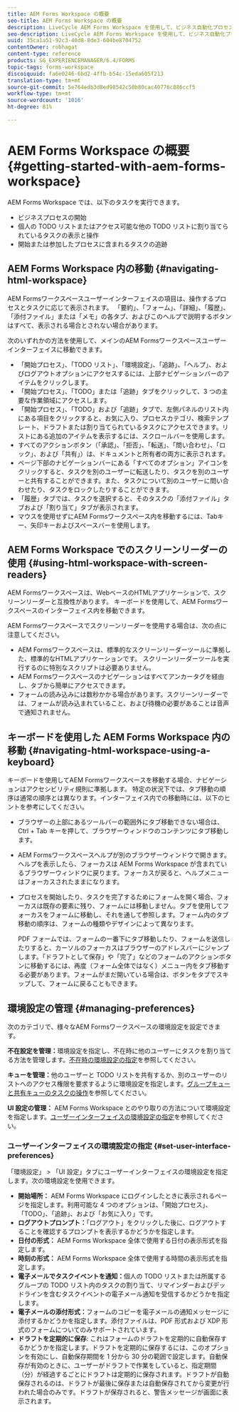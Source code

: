 ```yaml
---
title: AEM Forms Workspace の概要
seo-title: AEM Forms Workspace の概要
description: LiveCycle AEM Forms Workspace を使用して、ビジネス自動化プロセスを管理する方法の概要です。
seo-description: LiveCycle AEM Forms Workspace を使用して、ビジネス自動化プロセスを管理する方法の概要です。
uuid: 35ca1a51-92c3-40d8-8de3-604be8704752
contentOwner: robhagat
content-type: reference
products: SG_EXPERIENCEMANAGER/6.4/FORMS
topic-tags: forms-workspace
discoiquuid: fa6e0246-6bd2-4ffb-b54c-15eda605f213
translation-type: tm+mt
source-git-commit: 5e764edb3d8ed98542c50b80cac40776c886ccf5
workflow-type: tm+mt
source-wordcount: '1016'
ht-degree: 81%

---
```



# AEM Forms Workspace の概要  {#getting-started-with-aem-forms-workspace}

AEM Forms Workspace では、以下のタスクを実行できます。

* ビジネスプロセスの開始
* 個人の TODO リストまたはアクセス可能な他の TODO リストに割り当てられているタスクの表示と操作
* 開始または参加したプロセスに含まれるタスクの追跡

## AEM Forms Workspace 内の移動  {#navigating-html-workspace}

AEM Formsワークスペースユーザーインターフェイスの項目は、操作するプロセスとタスクに応じて表示されます。 「要約」、「フォーム」、「詳細」、「履歴」、「添付ファイル」または「メモ」の各タブ、およびこのヘルプで説明するボタンはすべて、表示される場合とされない場合があります。

次のいずれかの方法を使用して、メインのAEM Formsワークスペースユーザーインターフェイスに移動できます。

* 「開始プロセス」、「TODO リスト」、「環境設定」、「追跡」、「ヘルプ」、およびログアウトオプションにアクセスするには、上部ナビゲーションバーのアイテムをクリックします。
* 「開始プロセス」、「TODO」または「追跡」タブをクリックして、3 つの主要な作業領域にアクセスします。
* 「開始プロセス」、「TODO」および「追跡」タブで、左側パネルのリスト内にある項目をクリックすると、お気に入り、プロセスカテゴリ、検索テンプレート、ドラフトまたは割り当てられているタスクにアクセスできます。リストにある追加のアイテムを表示するには、スクロールバーを使用します。
* すべてのアクションボタン（「承認」、「拒否」、「転送」、「問い合わせ」、「ロック」、および「共有」）は、ドキュメントと所有者の両方に表示されます。
* ページ下部のナビゲーションバーにある「すべてのオプション」アイコンをクリックすると、タスクを別のユーザーに転送したり、タスクを別のユーザーと共有することができます。また、タスクについて別のユーザーに問い合わせたり、タスクをロックしたりすることができます。
* 「履歴」タブでは、タスクを選択すると、そのタスクの「添付ファイル」タブおよび「割り当て」タブが表示されます。
* マウスを使用せずにAEM Formsワークスペース内を移動するには、Tabキー、矢印キーおよびスペースバーを使用します。

## AEM Forms Workspace でのスクリーンリーダーの使用 {#using-html-workspace-with-screen-readers}

AEM Formsワークスペースは、WebベースのHTMLアプリケーションで、スクリーンリーダーと互換性があります。 キーボードを使用して、AEM Formsワークスペースのインターフェイス内を移動できます。

AEM Formsワークスペースでスクリーンリーダーを使用する場合は、次の点に注意してください。

* AEM Formsワークスペースは、標準的なスクリーンリーダーツールに準拠した、標準的なHTMLアプリケーションです。 スクリーンリーダーツールを実行するのに特別なスクリプトは必要ありません。
* AEM Formsワークスペースのナビゲーションはすべてアンカータグを経由し、タブから簡単にアクセスできます。
* フォームの読み込みには数秒かかる場合があります。スクリーンリーダーでは、フォームが読み込まれていること、および待機の必要があることは音声で通知されません。

## キーボードを使用した AEM Forms Workspace 内の移動  {#navigating-html-workspace-using-a-keyboard}

キーボードを使用してAEM Formsワークスペースを移動する場合、ナビゲーションはアクセシビリティ規則に準拠します。 特定の状況下では、タブ移動の順序は通常の順序とは異なります。インターフェイス内での移動時には、以下のヒントを参考にしてください。

* ブラウザーの上部にあるツールバーの範囲外にタブ移動できない場合は、Ctrl + Tab キーを押して、ブラウザーウィンドウのコンテンツにタブ移動します。
* AEM Formsワークスペースヘルプが別のブラウザーウィンドウで開きます。 ヘルプを表示したら、フォーカスは AEM Forms Workspace が含まれているブラウザーウィンドウに戻ります。フォーカスが戻ると、ヘルプメニューはフォーカスされたままになります。
* プロセスを開始したり、タスクを完了するためにフォームを開く場合、フォーカスは既存の要素に残り、フォームには移動しません。タブを使用してフォーカスをフォームに移動し、それを通して参照します。フォーム内のタブ移動の順序は、フォームの種類やデザインによって異なります。

   PDF フォームでは、フォームの一番下にタブ移動したり、フォームを送信したりすると、カーソルのフォーカスはブラウザーのアドレスバーにジャンプします。「ドラフトとして保存」や「完了」などのフォームのアクションボタンに移動するには、再度（フォーム全体ではなく）メニュー内をタブ移動する必要があります。フォームがまだ開いている場合は、ボタンをタブでスキップして、フォームに戻ることもできます。

## 環境設定の管理 {#managing-preferences}

次のカテゴリで、様々なAEM Formsワークスペースの環境設定を設定できます。

**不在設定を管理：**&#x200B;環境設定を指定し、不在時に他のユーザーにタスクを割り当てる方法を管理します。[不在時の環境設定の指定](/help/forms/using/todo-lists.md#setting-out-of-office-preferences)を参照してください。

**キューを管理：**&#x200B;他のユーザーと TODO リストを共有するか、別のユーザーのリストへのアクセス権限を要求するように環境設定を指定します。[グループキューと共有キューのタスクの操作](/help/forms/using/todo-lists.md#working-with-tasks-from-group-and-shared-queues)を参照してください。

**UI 設定の管理：** AEM Forms Workspace とのやり取りの方法について環境設定を指定します。[ユーザーインターフェイスの環境設定の指定](#set-user-interface-preferences)を参照してください。

### ユーザーインターフェイスの環境設定の指定  {#set-user-interface-preferences}

「環境設定」 > 「UI 設定」タブにユーザーインターフェイスの環境設定を指定します。次の環境設定を使用できます。

* **開始場所：** AEM Forms Workspace にログインしたときに表示されるページを指定します。利用可能な 4 つのオプションは、「開始プロセス」、「TODO」、「追跡」、および「お気に入り」です。
* **ログアウトプロンプト：**「ログアウト」をクリックした後に、ログアウトすることを確認するプロンプトを表示するかどうかを指定します。
* **日付の形式：** AEM Forms Workspace 全体で使用する日付の表示形式を指定します。
* **時刻の形式：** AEM Forms Workspace 全体で使用する時間の表示形式を指定します。
* **電子メールでタスクイベントを通知：**&#x200B;個人の TODO リストまたは所属するグループの TODO リスト内のタスクの割り当て、リマインダーおよびデッドラインを含むタスクイベントの電子メール通知を受信するかどうかを指定します。
* **電子メールの添付形式：**&#x200B;フォームのコピーを電子メールの通知メッセージに添付するかどうかを指定します。添付ファイルは、PDF 形式および XDP 形式のフォームについてのみサポートされています。
* **ドラフトを定期的に保存**: これはフォームのドラフトを定期的に自動保存するかどうかを指定します。ドラフトを定期的に保存するには、このオプションを有効にし、自動保存期間を 1 分から 30 分の範囲で設定します。自動保存が有効のときに、ユーザーがドラフトで作業をしていると、指定期間（分）が経過するごとにドラフトは定期的に保存されます。ドラフトが自動保存されるのは、ドラフトが最後に保存または自動保存されてから変更が行われた場合のみです。ドラフトが保存されると、警告メッセージが画面に表示されます。

